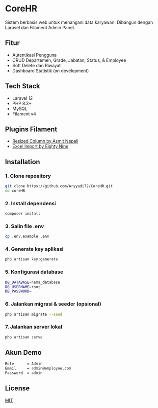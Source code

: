 # CoreHR

Sistem berbasis web untuk menangani data karyawan. Dibangun dengan Laravel dan Filament Admin Panel.

## Fitur

-   Autentikasi Pengguna
-   CRUD Departemen, Grade, Jabatan, Status, & Employee
-   Soft Delete dan Riwayat
-   Dashboard Statistik (on development)

## Tech Stack

-   Laravel 12
-   PHP 8.3+
-   MySQL
-   Filament v4

## Plugins Filament

-   [Resized Column by Asmit Nepali](https://filamentphp.com/plugins/asmit-nepali-resized-column)
-   [Excel Import by Eighty Nine](https://filamentphp.com/plugins/eightynine-excel-import)

## Installation

### 1. Clone repository

```bash
git clone https://github.com/Aryyadi72/CoreHR.git
cd coreHR
```

### 2. Install dependensi

```bash
composer install
```

### 3. Salin file .env

```bash
cp .env.example .env
```

### 4. Generate key aplikasi

```bash
php artisan key:generate
```

### 5. Konfigurasi database

```bash
DB_DATABASE=nama_database
DB_USERNAME=root
DB_PASSWORD=
```

### 6. Jalankan migrasi & seeder (opsional)

```bash
php artisan migrate --seed
```

### 7. Jalankan server lokal

```bash
php artisan serve
```

## Akun Demo

```bash
Role      = Admin
Email     = admin@employee.com
Password  = admin
```

## License

[MIT](https://choosealicense.com/licenses/mit/)

